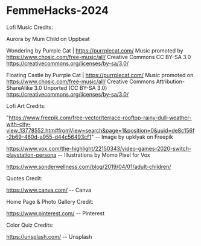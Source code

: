 # FemmeHacks-2024

Lofi Music Credits:

Aurora by Mum Child on Uppbeat

Wondering by Purrple Cat | https://purrplecat.com/
Music promoted by https://www.chosic.com/free-music/all/
Creative Commons CC BY-SA 3.0
https://creativecommons.org/licenses/by-sa/3.0/

Floating Castle by Purrple Cat | https://purrplecat.com/
Music promoted on https://www.chosic.com/free-music/all/
Creative Commons Attribution-ShareAlike 3.0 Unported (CC BY-SA 3.0)
https://creativecommons.org/licenses/by-sa/3.0/

Lofi Art Credits:

"https://www.freepik.com/free-vector/terrace-rooftop-rainy-dull-weather-with-city-view_13778552.htm#fromView=search&page=1&position=0&uuid=de8c156f-2b69-460d-a955-d44c56493cf1" -- Image by upklyak on Freepik

https://www.vox.com/the-highlight/22150343/video-games-2020-switch-playstation-persona -- Illustrations by Momo Pixel for Vox

https://www.sonderwellness.com/blog/2019/04/01/adult-children/

Quotes Credit:

https://www.canva.com/ -- Canva

Home Page & Photo Gallery Credit:

https://www.pinterest.com/ -- Pinterest

Color Quiz Credits:

https://unsplash.com/ -- Unsplash